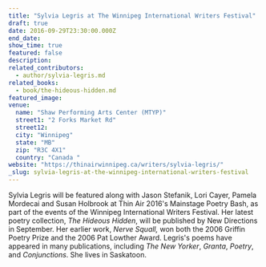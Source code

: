 ```yaml
---
title: "Sylvia Legris at The Winnipeg International Writers Festival"
draft: true
date: 2016-09-29T23:30:00.000Z
end_date:
show_time: true
featured: false
description:
related_contributors:
  - author/sylvia-legris.md
related_books:
  - book/the-hideous-hidden.md
featured_image: 
venue:
  name: "Shaw Performing Arts Center (MTYP)"
  street1: "2 Forks Market Rd"
  street12:
  city: "Winnipeg"
  state: "MB"
  zip: "R3C 4X1"
  country: "Canada "
website: "https://thinairwinnipeg.ca/writers/sylvia-legris/"
_slug: sylvia-legris-at-the-winnipeg-international-writers-festival
---
```


Sylvia Legris will be featured along with Jason Stefanik, Lori Cayer, Pamela Mordecai and Susan Holbrook at Thin Air 2016's Mainstage Poetry Bash, as part of the events of the Winnipeg International Writers Festival. Her latest poetry collection, _The Hideous Hidden_, will be published by New Directions in September. Her earlier work, _Nerve Squall,_ won both the 2006 Griffin Poetry Prize and the 2006 Pat Lowther Award. Legris's poems have appeared in many publications, including _The New Yorker_, _Granta_, _Poetry_, and _Conjunctions_. She lives in Saskatoon.

